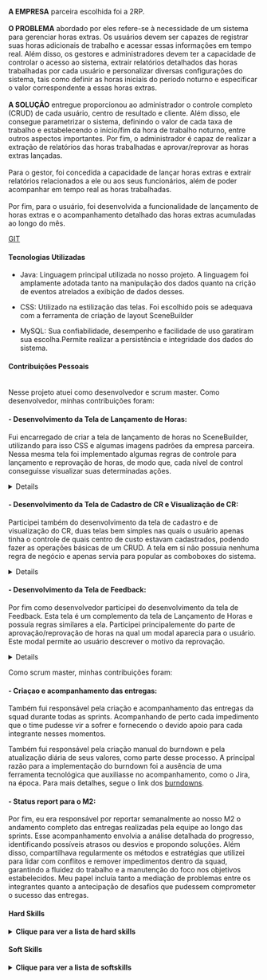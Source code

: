 **A EMPRESA** parceira escolhida foi a 2RP.
<br>
<br>
**O PROBLEMA** abordado por eles refere-se à necessidade de um sistema para gerenciar horas extras. Os usuários devem ser capazes de registrar suas horas adicionais de trabalho e acessar essas informações em tempo real. Além disso, os gestores e administradores devem ter a capacidade de controlar o acesso ao sistema, extrair relatórios detalhados das horas trabalhadas por cada usuário e personalizar diversas configurações do sistema, tais como definir as horas iniciais do período noturno e especificar o valor correspondente a essas horas extras.
<br>
<br>
**A SOLUÇÃO** entregue proporcionou ao administrador o controle completo (CRUD) de cada usuário, centro de resultado e cliente. Além disso, ele consegue parametrizar o sistema, definindo o valor de cada taxa de trabalho e estabelecendo o início/fim da hora de trabalho noturno, entre outros aspectos importantes. Por fim, o administrador é capaz de realizar a extração de relatórios das horas trabalhadas e aprovar/reprovar as horas extras lançadas. <br>
<br>
Para o gestor, foi concedida a capacidade de lançar horas extras e extrair relatórios relacionados a ele ou aos seus funcionários, além de poder acompanhar em tempo real as horas trabalhadas.
<br>
<br>
Por fim, para o usuário, foi desenvolvida a funcionalidade de lançamento de horas extras e o acompanhamento detalhado das horas extras acumuladas ao longo do mês.

[GIT](https://github.com/matheus-fiebig/portifolio-bd/tree/main/2sem)

#### Tecnologias Utilizadas
- Java: Linguagem principal utilizada no nosso projeto. A linguagem foi amplamente adotada tanto na manipulação dos dados quanto na crição de eventos atrelados a exibição de dados desses.

- CSS: Utilizado na estilização das telas. Foi escolhido pois se adequava com a ferramenta de criação de layout SceneBuilder  

- MySQL: Sua confiabilidade, desempenho e facilidade de uso garatiram sua escolha.Permite realizar a persistência e integridade dos dados do sistema.

#### Contribuições Pessoais
**<br>**
Nesse projeto atuei como desenvolvedor e scrum master.
Como desenvolvedor, minhas contribuições foram:
#### - Desenvolvimento da Tela de Lançamento de Horas:
Fui encarregado de criar a tela de lançamento de horas no SceneBuilder, utilizando para isso CSS e algumas imagens padrões da empresa parceira. Nessa mesma tela foi implementado algumas regras de controle para lançamento e reprovação de horas, de modo que, cada nível de control conseguisse visualizar suas determinadas ações.
<details>
    ```

      public void lancarHoras(ActionEvent event) {
            var rows = table_lancamento.getItems();
            for (ExtratoHoraModel extratoHoraModel : rows) {
                if (extratoHoraModel.getId() != 0) {
                    continue;
                }
                extratoHoraModel.setIdUsuario(UsuarioDAO.usuarioLogado.getId());

                if (UsuarioDAO.usuarioLogado.getIdTipoUsuario() == TipoUsuario.Administrador || UsuarioDAO.usuarioLogado.getIdTipoUsuario() == TipoUsuario.Gestor)
                    extratoHoraModel.setStatus(EtapaExtrato.APROVADA);
                else
                    extratoHoraModel.setStatus(EtapaExtrato.EM_APROVACAO);

                var rowsModified = extratoHoraDao.lancarHora(extratoHoraModel);
                if (rowsModified <= 0) {
                    MensagemRetorno.erroCadastro();
                    return;
                }
            }

            MensagemRetorno.sucessoCadastro();
        }
    ```

Como pode ser visto, aqui esta a implementação do lançamento de horas, na qual existe toda a parte de controle de lançamento com base no seu nível de acesso. Além disso é possivel analisar como é realizado o controle no nosso sistema, através de campo estático que é atribuido durante a ação de login do usuário.
</details>

#### - Desenvolvimento da Tela de Cadastro de CR e Visualização de CR:
Participei também do desenvolvimento da tela de cadastro e de visualização do CR, duas telas bem simples nas quais o usuário apenas tinha o controle de quais centro de custo estavam cadastrados, podendo fazer as operações básicas de um CRUD. A tela em si não possuia nenhuma regra de negócio e apenas servia para popular as comboboxes do sistema.

<details>

<img src="https://github.com/matheus-fiebig/bertoti/blob/main/portifolio-bd/assets/2sem/tela_gerenciamento%20cr.png"></img>

Como pode ser visto acima, o usuário selecionava um CR e selecionava qual integrante do sistema ia ser atribuído aquele CR. Nesta tela fui responsável, também, por toda a parte de criação do Layout e regras de cadastro / visualização
</details>

#### - Desenvolvimento da Tela de Feedback:
Por fim como desenvolvedor participei do desenvolvimento da tela de Feedback. Esta tela é um complemento da tela de Lançamento de Horas e possuía regras similares a ela. Participei principalemente do parte de aprovação/reprovação de horas na qual um modal aparecia para o usuário. Este modal permite ao usuário descrever o motivo da reprovação.

<details>
    ```
    
    FeedbackController.java
     {
                        btnAprovar.setOnAction((ActionEvent event) -> {
                            ExtratoHoraModel extratoHora = getTableView().getItems().get(getIndex());
                            extratoHora.setStatus(EtapaExtrato.APROVADA);

                            if (EtapaExtrato.APROVADA == extratoHora.getStatus()) {
                                extratoHoraDao.aprovarHoraExtra(extratoHora);
                                carregarExtratos();
                            }
                        });
                    }
                    {
                        btnReprovar.setOnAction((final ActionEvent event) -> {
                            final ExtratoHoraModel extratoHora = getTableView().getItems().get(getIndex());
                            extratoHora.setStatus(EtapaExtrato.REPROVADA);

                            if (EtapaExtrato.REPROVADA == extratoHora.getStatus()) {
                                extratoHoraDao.reprovarHoraExtra(extratoHora);
                                FeedBackRetorno.motivo(extratoHoraDao, extratoHora);
                                carregarExtratos();
                            }
                        });
                    }

    ExtratoHoraDao.java
    public void aprovarHoraExtra(ExtratoHoraModel extratoHora) {
        try {
            String sql = "UPDATE Extrato_Hora SET Id_Etapa_Extrato = 2 WHERE Id = " + extratoHora.getId();
            executeUpdate(sql);
            extratoHora.setStatus(EtapaExtrato.APROVADA);

        } catch (Exception e) {
            e.addSuppressed(e);
        }

    }

    public void reprovarHoraExtra(ExtratoHoraModel extratoHora) {
        try {
            String sql = "UPDATE Extrato_Hora SET Id_Etapa_Extrato = 3 WHERE Id = " + extratoHora.getId();
            executeUpdate(sql);
            extratoHora.setStatus(EtapaExtrato.REPROVADA);

        } catch (Exception e) {
            e.addSuppressed(e);
        }
    }
                    
    ```

Como pode ser observado no código acima, a essência da funcionalidade de reprovação/aprovação de horas extras reside em uma atualização no banco de dados, que ocorre assim que o botão de aprovar/reprovar e clicado, com base no feedback fornecido pelo gestor ou administrador do sistema.
</details>

Como scrum master, minhas contribuições foram:
#### - Criaçao e acompanhamento das entregas:

Também fui responsável pela criação e acompanhamento das entregas da squad durante todas as sprints. Acompanhando de perto cada impedimento que o time pudesse vir a sofrer e fornecendo o devido apoio para cada integrante nesses momentos.

Também fui responsável pela criação manual do burndown e pela atualização diária de seus valores, como parte desse processo. A principal razão para a implementação do burndown foi a ausência de uma ferramenta tecnológica que auxiliasse no acompanhamento, como o Jira, na época. Para mais detalhes, segue o link dos <a href="https://github.com/matheus-fiebig/bertoti/blob/main/portifolio-bd/2sem/assets/burndown/">burndowns</a>.

#### - Status report para o M2:

Por fim, eu era responsável por reportar semanalmente ao nosso M2 o andamento completo das entregas realizadas pela equipe ao longo das sprints. Esse acompanhamento envolvia a análise detalhada do progresso, identificando possíveis atrasos ou desvios e propondo soluções. Além disso, compartilhava regularmente os métodos e estratégias que utilizei para lidar com conflitos e remover impedimentos dentro da squad, garantindo a fluidez do trabalho e a manutenção do foco nos objetivos estabelecidos. Meu papel incluía tanto a mediação de problemas entre os integrantes quanto a antecipação de desafios que pudessem comprometer o sucesso das entregas.

#### Hard Skills
<details>
  <summary><b>Clique para ver a lista de hard skills</b></summary>
  <br>
  <table align="center">
    <tr>
      <th width="300px">Tecnologia/Metodologia</th>
      <th width="300px">Classificação</th>
    </tr>
    <tr>
      <td>SQL</td>
      <td>★★★★★★★★☆☆</td>
    </tr>
    <tr>
      <td>MYSQL</td>
      <td>★★★★★★★☆☆☆</td>
    </tr>
    <tr>
      <td>SceneBuilder/HTML/CSS</td>
      <td>★★★★★★★★☆☆</td>
    </tr>
    <tr>
      <td>JAVA</td>
      <td>★★★★★★★☆☆☆</td>
    </tr>
    <tr>
      <td>Scrum</td>
      <td>★★★★☆☆☆☆☆☆</td>
    </tr>
  </table>
</details>

#### Soft Skills
<details>
  <summary><b>Clique para ver a lista de softskills</b></summary>
  <br>
  <table align="center">
    <tr>
      <th width="300px">Tecnologia/Metodologia</th>
      <th width="300px">Classificação</th>
    </tr>
    <tr>
      <td>Comunicação</td>
      <td>★★★★★★☆☆☆☆</td>
    </tr>
    <tr>
      <td>Responsabilidade</td>
      <td>★★★★★★★★★☆</td>
    </tr>
  </table>
</details>
